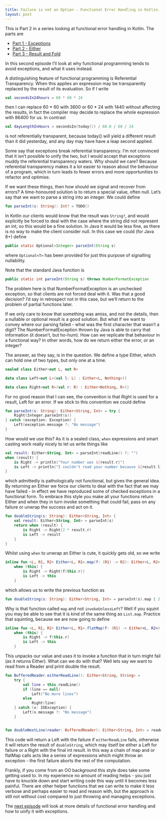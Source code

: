 ```yaml
---
title: Failure is not an Option - Functional Error Handling in Kotlin. Part 2 - Either
layout: post
---
```

This is Part 2 in a series looking at functional error handling in Kotlin. The parts are

* [Part 1 - Exceptions](failure-is-not-an-option-part-1.html)
* [Part 2 - Either](failure-is-not-an-option-part-2.html)
* [Part 3 - Result and Fold](failure-is-not-an-option-part-3.html)

In this second episode I’ll look at why functional programming tends to avoid exceptions, and what it uses instead.

A distinguishing feature of functional programming is Referential Transparency. When this applies an expression may be transparently replaced by the result of its evaluation. So if I write

```kotlin
val secondsIn24hours = 60 * 60 * 24
```

then I can replace 60 * 60 with 3600 or 60 * 24 with 1440 without affecting the results, in fact the compiler may decide to replace the whole expression with 86400 for us. In contrast

```kotlin
val dayLengthInHours = secondsIn(today()) / 60.0 / 60 / 24
```

is not referentially transparent, because today() will yield a different result than it did yesterday, and any day may have have a leap second applied.

Some say that exceptions break referential transparency. I’m not convinced that it isn’t possible to unify the two, but I would accept that exceptions muddy the referential transparency waters. Why should we care? Because referential transparency makes it a lot easier to reason about the behaviour of a program, which in turn leads to fewer errors and more opportunities to refactor and optimise.

If we want these things, then how should we signal and recover from errors? A time-honoured solution is to return a special value, often null. Let’s say that we want to parse a string into an integer. We could define

```kotlin
fun parseInt(s: String): Int? = TODO()
```

In Kotlin our clients would know that the result was `String?`, and would explicitly be forced to deal with the case where the string did not represent an int, so this would be a fine solution. In Java it would be less fine, as there is no way to make the client consider null. In this case we could (for Java 8+) define

```java
public static Optional<Integer> parseInt(String s)
```

where `Optional<T>` has been provided for just this purpose of signalling nullability.

Note that the standard Java function is

```java
public static int parseInt(String s) throws NumberFormatException
```

The problem here is that NumberFormatException is an unchecked exception, so that clients are not forced deal with it. Was that a good decision? I’d say in retrospect not in this case, but we’ll return to the problem of partial functions later.

If we only care to know that something was amiss, and not the details, then a nullable or optional result is a good solution. But what if we want to convey where our parsing failed - what was the first character that wasn’t a digit? The NumberFormatException thrown by Java is able to carry that information (it doesn’t, but ho-hum). How can we replicate that behaviour in a functional way? In other words, how do we return either the error, or an integer?

The answer, as they say, is in the question. We define a type Either, which can hold one of two types, but only one at a time.

```kotlin
sealed class Either<out L, out R>

data class Left<out L>(val l: L) : Either<L, Nothing>()

data class Right<out R>(val r: R) : Either<Nothing, R>()
```

For no good reason that I can see, the convention is that Right is used for a result, Left for an error. If we stick to this convention we could define

```kotlin
fun parseInt(s: String): Either<String, Int> = try {
    Right(Integer.parseInt(s))
} catch (exception: Exception) {
    Left(exception.message ?: "No message")
}
```

How would we use this? As it is a sealed class, `when` expressions and smart casting work really nicely to let us write things like

```kotlin
val result: Either<String, Int> = parseInt(readLine() ?: "")
when (result) {
    is Right -> println("Your number was ${result.r}")
    is Left -> println("I couldn't read your number because ${result.l}")
}
```

which admittedly is pathologically not functional, but gives the general idea. By returning an Either we force our clients to deal with the fact that we may have failed - in effect we have reproduced some of checked exceptions in a functional form. To embrace this style you make all your functions return Either and when they in turn invoke something that could fail, pass on any failure or unwrap the success and act on it.

```kotlin
fun doubleString(s: String): Either<String, Int> {
    val result: Either<String, Int> = parseInt(s)
    return when (result) {
        is Right -> Right(2 * result.r)
        is Left -> result
    }
}
```

Whilst using `when` to unwrap an Either is cute, it quickly gets old, so we write

```kotlin
inline fun <L, R1, R2> Either<L, R1>.map(f: (R1) -> R2): Either<L, R2> =
    when (this) {
        is Right -> Right(f(this.r))
        is Left -> this
    }
```

which allows us to write the previous function as

```kotlin
fun doubleString(s: String): Either<String, Int> = parseInt(s).map { 2 * it }
```

Why is that function called `map` and not `invokeUnlessLeft`? Well if you squint you may be able to see that it is kind of the same thing as `List.map`. Practice that squinting, because we are now going to define

```kotlin
inline fun <L, R1, R2> Either<L, R1>.flatMap(f: (R1) -> Either<L, R2>): Either<L, R2> =
    when (this) {
        is Right -> f(this.r)
        is Left -> this
    }
```

This unpacks our value and uses it to invoke a function that in turn might fail (as it returns Either). What can we do with that? Well lets say we want to read from a Reader and print double the result.

```kotlin
fun BufferedReader.eitherReadLine(): Either<String, String> =
    try {
        val line = this.readLine()
        if (line == null)
            Left("No more lines")
        else
            Right(line)
    } catch (x: IOException) {
        Left(x.message ?: "No message")
    }


fun doubleNextLine(reader: BufferedReader): Either<String, Int> = reader.eitherReadLine().flatMap { doubleString(it) }
```

This code will return a Left with the failure if `eitherReadLine` fails, otherwise it will return the result of `doubleString`, which may itself be either a Left for failure or a Right with the final int result. In this way a chain of map and or flatMap calls acts like a series of expressions which might throw an exception - the first failure aborts the rest of the computation.

Frankly, if you come from an OO background this style does take some getting used to. In my experience no amount of reading helps - you just have to knuckle down and start writing code this way until it becomes less painful. There are other helper functions that we can write to make it less verbose and perhaps easier to read and reason with, but the approach is still not without cost compared to just throwing and managing exceptions.

The [next episode](failure-is-not-an-option-part-3.html) will look at more details of functional error handling and how to unify it with exceptions.

